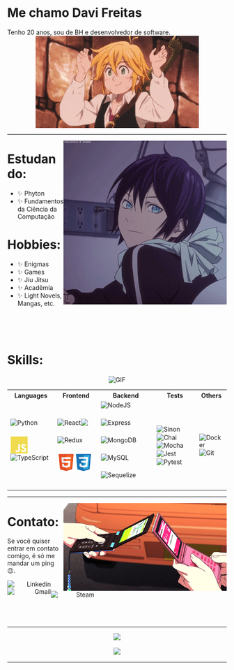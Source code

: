 <h1>Me chamo Davi Freitas</h1>
</h3> Tenho 20 anos, sou de BH e desenvolvedor de software.</h3>

<div align="center">
<img hight="230" width="375px" alt="GIF" align="center" src="assets/gifs/208593.gif">
</div>
  
<hr/>

<div align="right">
<img hight="230" width="375px" alt="GIF" align="right" src="assets/gifs/13626.gif">
</div>

<div align="left">
  <h1>Estudando:</h1>
    <ul>
      <li>✨ Phyton</li>
      <li>✨ Fundamentos da Ciência da Computação</li>
    </ul>
  <h1>Hobbies:</h1>
    <ul>
      <li>✨ Enigmas</li>
      <li>✨ Games</li>
      <li>✨ Jiu Jitsu</li>
      <li>✨ Acadêmia</li>
      <li>✨ Light Novels, Mangas, etc.</li>
    </ul>
</div>

</br></br></br>

<div align="left">
  <h1>Skills:</h1>
  <div align="center">
  <img hight="230" width="375px" alt="GIF" align="center" src="https://camo.githubusercontent.com/7e2ceb92a082a0dfdfc070cf45f9921d0a5f24c9afef1ba14e9dd60464bc818e/68747470733a2f2f63646e2e686173686e6f64652e636f6d2f7265732f686173686e6f64652f696d6167652f75706c6f61642f76313539353333313034353738382f3744546335414b61772e6769663f6175746f3d666f726d61742c636f6d7072657373266769662d713d363026666f726d61743d7765626d">
  </div>
    <table>
    <tr>
      <th>Languages</th>
      <th>Frontend</th>
      <th>Backend</th>
      <th>Tests</th>
      <th>Others</th>
    </tr>
    <tr>
      <td>
        <img align="left" alt="Python" height="40" src="https://cdn.jsdelivr.net/gh/devicons/devicon/icons/python/python-original.svg">
        <img align="left" alt="JS" height="40" src="https://raw.githubusercontent.com/devicons/devicon/master/icons/javascript/javascript-plain.svg">           <img align="left" alt="TypeScript" height="40" src="https://cdn.jsdelivr.net/gh/devicons/devicon/icons/typescript/typescript-original.svg"></td>
      <td>
        <img align="left" alt="React" height="40" src="https://cdn.jsdelivr.net/gh/devicons/devicon/icons/react/react-original-wordmark.svg">
        <img align="left" alt="Redux" height="40" src="https://cdn.jsdelivr.net/gh/devicons/devicon/icons/redux/redux-original.svg">
        <img align="left" alt="HTML" height="40" src="https://raw.githubusercontent.com/devicons/devicon/master/icons/html5/html5-original.svg">
        <img align="left" alt="CSS" height="40" src="https://raw.githubusercontent.com/devicons/devicon/master/icons/css3/css3-original.svg">
        <img align="left alt="Boostrap" height="40" src="https://cdn.jsdelivr.net/gh/devicons/devicon/icons/bootstrap/bootstrap-original-wordmark.svg"></td>
      <td>
        <img align="left" alt="NodeJS" height="40" src="https://cdn.jsdelivr.net/gh/devicons/devicon/icons/nodejs/nodejs-original.svg">
        <img align="left" alt="Express" height="40" src="https://cdn.jsdelivr.net/gh/devicons/devicon/icons/express/express-original-wordmark.svg">
        <img align="left" alt="MongoDB" height="40" src="https://cdn.jsdelivr.net/gh/devicons/devicon/icons/mongodb/mongodb-original-wordmark.svg"/>
        <img align="left" alt="MySQL" height="40" src="https://cdn.jsdelivr.net/gh/devicons/devicon/icons/mysql/mysql-original-wordmark.svg">
        <img align="left" alt="Sequelize" height="40" src="https://cdn.jsdelivr.net/gh/devicons/devicon/icons/sequelize/sequelize-original-wordmark.svg"/>
</td>
      <td>
        <img align="center" alt="Sinon" height="40"  src="https://camo.githubusercontent.com/c1d8136cb62cfd03e64b9193b7384fd75804a7b1bd9b8b705b51cc9d99de8fe3/68747470733a2f2f73696e6f6e6a732e6f72672f6173736574732f696d616765732f6c6f676f2e706e67">
        <img align="center" alt="Chai" height="40" src="https://avatars.githubusercontent.com/u/1515293?s=280&v=4">
        <img align="center" alt="Mocha" height="40" src="https://cdn.jsdelivr.net/gh/devicons/devicon/icons/mocha/mocha-plain.svg">
        <img align="center" alt="Jest" height="40" src="https://cdn.jsdelivr.net/gh/devicons/devicon/icons/jest/jest-plain.svg">
        <img align="center" alt="Pytest" height="40" src="https://cdn.jsdelivr.net/gh/devicons/devicon/icons/pytest/pytest-original.svg">
</td>
      <td>
         <img align="center" alt="Docker" height="40" src="https://cdn.jsdelivr.net/gh/devicons/devicon/icons/docker/docker-original-wordmark.svg">
         <img align="center" alt="Git" height="40" src="https://cdn.jsdelivr.net/gh/devicons/devicon/icons/git/git-plain-wordmark.svg">
</td>
    </tr>
  </table>        
</div> 

<hr/>

<div align="right">
 <img hight="230" width="375px" align="right" alt="GIF" src="assets/gifs/email.gif">
</div>
                                                                                 
<div align="left">
  <h1>Contato:</h1>
  <p>Se você quiser entrar em contato comigo, é só me mandar um ping 😉.</p>
   <div align="right">
    <a href="https://www.linkedin.com/in/davifreitass/" target="_blank">
      <img align="left" alt="Linkedin" width="100px" src="https://github.com/datavinny/datavinny/blob/master/assets/icons/linkedin.png" />
    </a>
    <a href="mailto:df828316@gmail.com" target="_blank">
     <img align="left" alt="Gmail" width="100px" src="https://github.com/datavinny/datavinny/blob/master/assets/icons/gmail.png" />
    </a> 
    <a href="https://steamcommunity.com/id/davirazzar/" target="_blank">
      <img align="left" alt="Steam" width="100px" src="https://github.com/datavinny/datavinny/blob/master/assets/icons/steam.png" />
    </a>
   </div>
</div>
                                                                                                                                        
</br></br></br></br></br>

<hr/>
<div align="center">
  <a href="https://github.com/datavinny/github-readme-stats" target="_blank"> 
    <img  height="160em" src="https://github-readme-stats.vercel.app/api?username=datavinny&&show_icons=true&theme=vision-friendly-dark"/>
  </a>

  ![](https://komarev.com/ghpvc/?username=datavinny&style=for-the-badge)
</div>
<hr/>
